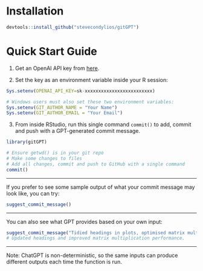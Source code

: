 

# Installation

```r
devtools::install_github("stevecondylios/gitGPT")
```

# Quick Start Guide


1. Get an OpenAI API key from [here](https://help.openai.com/en/articles/4936850-where-do-i-find-my-secret-api-key). 

2. Set the key as an environment variable inside your R session:

```R
Sys.setenv(OPENAI_API_KEY=sk-xxxxxxxxxxxxxxxxxxxxxxxxx)

# Windows users must also set these two environment variables:
Sys.setenv(GIT_AUTHOR_NAME = "Your Name")
Sys.setenv(GIT_AUTHOR_EMAIL = "Your Email")
```

3. From inside RStudio, run this single command `commit()` to add, commit and push with a GPT-generated commit message. 

```r
library(gitGPT)

# Ensure getwd() is in your git repo
# Make some changes to files
# Add all changes, commit and push to GitHub with a single command
commit()
```

<hr>

If you prefer to see some sample output of what your commit message may look like, you can try:

```r
suggest_commit_message()
```

<hr>

You can also see what GPT provides based on your own input: 

```r
suggest_commit_message("Tidied headings in plots, optimised matrix multiplication in hpc.R")
# Updated headings and improved matrix multiplication performance.
```

<hr>





Note: ChatGPT is non-deterministic, so the same inputs can produce different outputs each time the function is run. 
